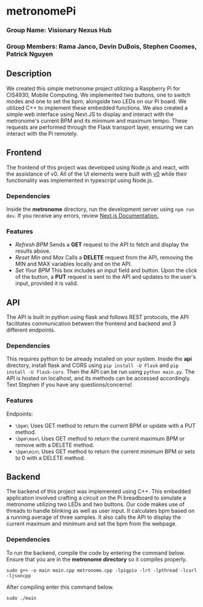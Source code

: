 # metronomePi

### Group Name: Visionary Nexus Hub
### Group Members: Rama Janco, Devin DuBois, Stephen Coomes, Patrick Nguyen

## Description
We created this simple metronome project utilizing a Raspberry Pi for CIS4930, Mobile Computing. We implemented two buttons, one to switch modes and one to set the bpm, alongside two LEDs on our Pi board. We utilized C++ to implement these embedded functions. We also created a simple web interface using Next.JS to display and interact with the metronome's current BPM and its minimum and maximum tempo. These requests are performed through the Flask transport layer, ensuring we can interact with the Pi remotely.

## Frontend 
The frontend of this project was developed using Node.js and react, with the assistance of v0. All of the UI elements were built with [v0](https://v0.dev/r/bqcPoocq8Iu) while their functionality was implemented in typescript using Node.js.

### Dependencies
Inside the **metronome** directory, run the development server using ```npm run dev```. If you receive any errors, review [Next.js Documentation.](https://nextjs.org/docs/getting-started/installation)

### Features
- *Refresh BPM* Sends a **GET** request to the API to fetch and display the results above. 
- *Reset Min and Max* Calls a **DELETE** request from the API, removing the MIN and MAX variables locally and on the API. 
- *Set Your BPM* This box includes an input field and button. Upon the click of the button, a **PUT** request is sent to the API and updates to the user's input, provided it is valid.

## API
The API is built in python using flask and follows REST protocols, the API facilitates communication between the frontend and backend and 3 different endpoints.

### Dependencies
This requires python to be already installed on your system.
Inside the **api** directory, install flask and CORS using ```pip install -U Flask``` and ```pip install -U flask-cors```. Then the API can be run using ```python main.py```. The API is hosted on localhost, and its methods can be accessed accordingly. 
Text Stephen if you have any questions/concerns!

### Features
Endpoints:
- ```\bpm\``` Uses GET method to return the current BPM or update with a PUT method.
- ```\bpm\max\``` Uses GET method to return the current maximum BPM or remove with a DELETE method.
- ```\bpm\min\``` Uses GET method to return the current minimum BPM or sets to 0 with a DELETE method.

## Backend
The backend of this project was implemented using C++. This embedded application involved crafting a circuit on the Pi breadboard to simulate a metronome utilizing two LEDs and two buttons. Our code makes use of threads to handle blinking as well as user input. It calculates bpm based on a running average of three samples. It also calls the API to display the current maximum and minimum and set the bpm from the webpage. 

### Dependencies
To run the backend, compile the code by entering the command below. Ensure that you are in the **metronome directory** so it compiles properly.
```shell
sudo g++ -o main main.cpp metronome.cpp -lpigpio -lrt -lpthread -lcurl -ljsoncpp
```
After compiling enter this command below.
```shell
sudo ./main
```
